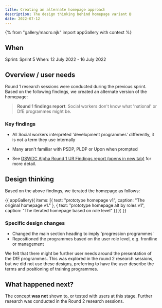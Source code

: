 ```yaml
---
title: Creating an alternate homepage approach
description: The design thinking behind homepage variant B
date: 2022-07-12
---
```


{% from "gallery/macro.njk" import appGallery with context %}

## When
Sprint: Sprint 5
When: 12 July 2022 - 16 July 2022

## Overview / user needs
Round 1 research sessions were conducted during the previous sprint. Based on the following findings, we created an alternate version of the homepage:

> **Round 1 findings report**: Social workers don't know what 'national' or DfE programmes might be.

### Key findings

- All Social workers interpreted 'development programmes' differently, it is not a term they use internally
- Many aren't familiar with PSDP, PLDP or Upon when prompted

- See <a href="https://docs.google.com/presentation/d/1EtLZcg8hK8OiG6w83g7ANOz3r91yz-IZzwv8gKTVWf0/edit?usp=sharing" target="_blank">DSWDC Alpha Round 1 UR Findings report (opens in new tab)</a> for more detail.

## Design thinking

Based on the above findings, we iterated the homepage as follows:

{{ appGallery({
  items: [{
    text: "prototype homepage v1",
    caption: "The original homepage v1."
  }, {
    text: "prototype homepage alt by roles v1",
    caption: "The iterated homepage based on role level"
  }]
}) }}

### Specific design changes

- Changed the main section heading to imply 'progression programmes'
- Repositioned the programmes based on the user role level, e.g. frontline or management

We felt that there might be further user needs around the presentation of the DfE programmes. This was explored in the round 2 research sessions, but we did not use these designs, preferring to have the user describe the terms and positioning of training programmes.


## What happened next?
The concept **was not** shown to, or tested with users at this stage. Further research was conducted in the Round 2 research sessions.
